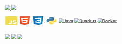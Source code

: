<div> 
  
   <a href = "https://github.com/gabrielerocha22/">
   <img height="180em" src="https://github-readme-stats.vercel.app/api?username=gabrielerocha22&show_icons=true&theme=dracula&include_all_commits=true&count_private=true"/>
   <img height="180em" src="https://github-readme-stats.vercel.app/api/top-langs/?username=gabrielerocha22&layout=compact&langs_count=7&theme=dracula"/>

</div>
  
<div style="display: inline_block"><br>
  <img align="center" alt="JS" height="30" width="40" src="https://raw.githubusercontent.com/devicons/devicon/master/icons/javascript/javascript-plain.svg">
  <img align="center" alt="HTML" height="30" width="40" src="https://raw.githubusercontent.com/devicons/devicon/master/icons/html5/html5-original.svg">
  <img align="center" alt="CSS" height="30" width="40" src="https://raw.githubusercontent.com/devicons/devicon/master/icons/css3/css3-original.svg">
  <img align="center" alt="Python" height="30" width="40" src="https://raw.githubusercontent.com/devicons/devicon/master/icons/python/python-original.svg">
  <img align="center" alt="Java" height="30" width="40" src="https://cdn-icons-png.flaticon.com/512/226/226777.png">
  <img align="center" alt="Quarkus" height="30" width="30" src="https://design.jboss.org/quarkus/logo/final/PNG/quarkus_icon_rgb_64px_default.png">
  <img align="center" alt="Docker" height="30" width="40" src="https://www.docker.com/wp-content/uploads/2022/03/Moby-logo.png">
  
  
  
 
</div>
  
  ##
  <div> 
     <a href="https://www.linkedin.com/in/gabriele-lopes-rocha/" target="_blank"><img src="https://img.shields.io/badge/-LinkedIn-%230077B5?style=for-the-badge&logo=linkedin&logoColor=white" target="_blank"></a>
 	   <a href = "mailto:gabrielerocha17@outlook.com"><img src="https://img.shields.io/badge/-Gmail-%23333?style=for-the-badge&logo=gmail&logoColor=white" target="_blank"></a>
     <a href="https://www.instagram.com/gabrielerocha3/" target="_blank"><img src="https://img.shields.io/badge/-Instagram-%23E4405F?style=for-the-badge&logo=instagram&logoColor=white" target="_blank"></a>

 
</div>
